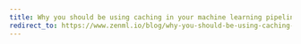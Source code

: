 ```yaml
---
title: Why you should be using caching in your machine learning pipelines
redirect_to: https://www.zenml.io/blog/why-you-should-be-using-caching-in-your-machine-learning-pipelines
---
```

